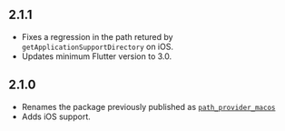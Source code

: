 ## 2.1.1

* Fixes a regression in the path retured by `getApplicationSupportDirectory` on iOS.
* Updates minimum Flutter version to 3.0.

## 2.1.0

* Renames the package previously published as
  [`path_provider_macos`](https://pub.dev/packages/path_provider_macos)
* Adds iOS support.
